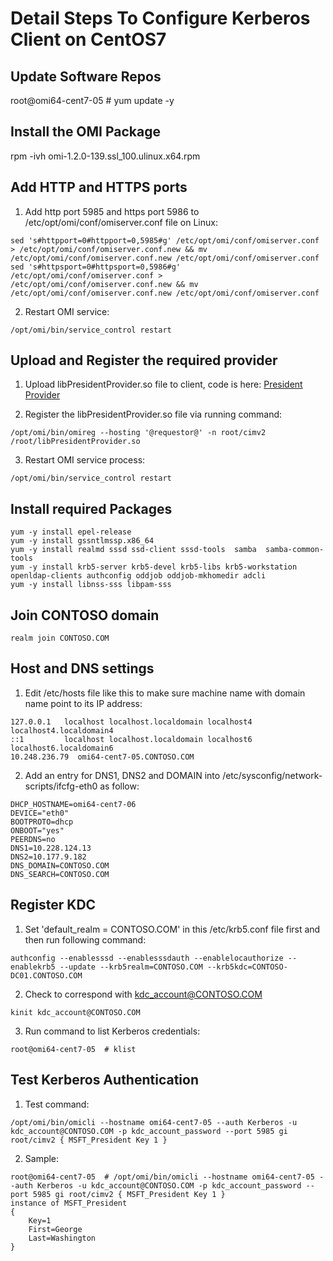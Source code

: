 # Detail Steps To Configure Kerberos Client on CentOS7

## Update Software Repos

root@omi64-cent7-05  # yum update -y

## Install the OMI Package

rpm -ivh omi-1.2.0-139.ssl_100.ulinux.x64.rpm

## Add HTTP and HTTPS ports

1. Add http port 5985 and https port 5986 to /etc/opt/omi/conf/omiserver.conf file on Linux:

```
sed 's#httpport=0#httpport=0,5985#g' /etc/opt/omi/conf/omiserver.conf > /etc/opt/omi/conf/omiserver.conf.new && mv /etc/opt/omi/conf/omiserver.conf.new /etc/opt/omi/conf/omiserver.conf
sed 's#httpsport=0#httpsport=0,5986#g' /etc/opt/omi/conf/omiserver.conf > /etc/opt/omi/conf/omiserver.conf.new && mv /etc/opt/omi/conf/omiserver.conf.new /etc/opt/omi/conf/omiserver.conf
```

2. Restart OMI service:

```
/opt/omi/bin/service_control restart
```

## Upload and Register the required provider

1. Upload libPresidentProvider.so file to client, code is here: [President Provider](https://github.com/Microsoft/omi/tree/master/Unix/samples/Providers/President)

2. Register the libPresidentProvider.so file via running command:
```
/opt/omi/bin/omireg --hosting '@requestor@' -n root/cimv2 /root/libPresidentProvider.so
```

3. Restart OMI service process:
```
/opt/omi/bin/service_control restart
```

## Install required Packages

```
yum -y install epel-release
yum -y install gssntlmssp.x86_64
yum -y install realmd sssd ssd-client sssd-tools  samba  samba-common-tools
yum -y install krb5-server krb5-devel krb5-libs krb5-workstation openldap-clients authconfig oddjob oddjob-mkhomedir adcli
yum -y install libnss-sss libpam-sss
```

## Join CONTOSO domain

```
realm join CONTOSO.COM
```

## Host and DNS settings

1. Edit /etc/hosts file like this to make sure machine name with domain name point to its IP address:

```
127.0.0.1   localhost localhost.localdomain localhost4 localhost4.localdomain4
::1         localhost localhost.localdomain localhost6 localhost6.localdomain6
10.248.236.79  omi64-cent7-05.CONTOSO.COM
```

2. Add an entry for DNS1, DNS2 and DOMAIN into /etc/sysconfig/network-scripts/ifcfg-eth0 as follow:

```
DHCP_HOSTNAME=omi64-cent7-06
DEVICE="eth0"
BOOTPROTO=dhcp
ONBOOT="yes"
PEERDNS=no
DNS1=10.228.124.13
DNS2=10.177.9.182
DNS_DOMAIN=CONTOSO.COM
DNS_SEARCH=CONTOSO.COM
```

## Register KDC

1. Set 'default_realm = CONTOSO.COM' in this /etc/krb5.conf file first and then run following command:

```
authconfig --enablesssd --enablesssdauth --enablelocauthorize --enablekrb5 --update --krb5realm=CONTOSO.COM --krb5kdc=CONTOSO-DC01.CONTOSO.COM
```

2. Check to correspond with kdc_account@CONTOSO.COM
```
kinit kdc_account@CONTOSO.COM
```

3. Run command to list Kerberos credentials:

```
root@omi64-cent7-05  # klist
```

## Test Kerberos Authentication

1. Test command:

```
/opt/omi/bin/omicli --hostname omi64-cent7-05 --auth Kerberos -u kdc_account@CONTOSO.COM -p kdc_account_password --port 5985 gi root/cimv2 { MSFT_President Key 1 }
```

2. Sample:

```
root@omi64-cent7-05  # /opt/omi/bin/omicli --hostname omi64-cent7-05 --auth Kerberos -u kdc_account@CONTOSO.COM -p kdc_account_password --port 5985 gi root/cimv2 { MSFT_President Key 1 }
instance of MSFT_President
{
    Key=1
    First=George
    Last=Washington
}
```